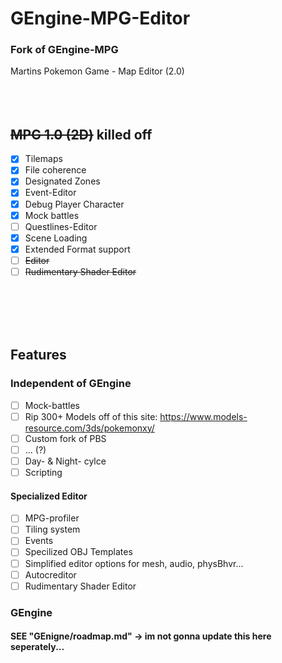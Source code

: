 # GEngine-MPG-Editor
### Fork of GEngine-MPG

Martins Pokemon Game - Map Editor (2.0)
<br></br>
<br></br>

## ~~MPG 1.0 (2D)~~ killed off
- [X] Tilemaps
- [X] File coherence
- [X] Designated Zones
- [X] Event-Editor
- [X] Debug Player Character
- [X] Mock battles
- [ ] Questlines-Editor
- [X] Scene Loading
- [X] Extended Format support
- [ ] ~~Editor~~
- [ ] ~~Rudimentary Shader Editor~~

<br></br>
<br></br>

## Features
### Independent of GEngine
- [ ] Mock-battles
- [ ] Rip 300+ Models off of this site: https://www.models-resource.com/3ds/pokemonxy/
- [ ] Custom fork of PBS
- [ ] ... (?)
- [ ] Day- & Night- cylce
- [ ] Scripting
#### Specialized Editor
- [ ] MPG-profiler
- [ ] Tiling system
- [ ] Events
- [ ] Specilized OBJ Templates
- [ ] Simplified editor options for mesh, audio, physBhvr...
- [ ] Autocreditor
- [ ] Rudimentary Shader Editor
### GEngine
#### SEE "GEnigne/roadmap.md" -> im not gonna update this here seperately...
